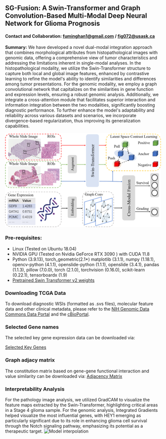 
## SG-Fusion: A Swin-Transformer and Graph Convolution-Based Multi-Modal Deep Neural Network for Glioma Prognosis

#### Contact and Collaboration: fuminghan1@gmail.com / fig072@usask.ca

**Summary:** We have developed a novel dual-modal integration approach that combines morphological attributes from histopathological images with genomic data, offering a comprehensive view of tumor characteristics and addressing the limitations inherent in single-modal analyses. In the histopathological modality, we utilize the Swin-Transformer structure to capture both local and global image features, enhanced by contrastive learning to refine the model's ability to identify similarities and differences among tumor presentations. For the genomic modality, we employ a graph convolutional network that capitalizes on the similarities in gene function and expression levels, ensuring a robust genomic analysis. Additionally, we integrate a cross-attention module that facilitates superior interaction and information integration between the two modalities, significantly boosting diagnostic performance. To further enhance the model's adaptability and reliability across various datasets and scenarios, we incorporate divergence-based regularization, thus improving its generalization capabilities.

![Overall pipline](/imgs/til_pipline.png "SG-Fusion pipline")



### Pre-requisites:

- Linux (Tested on Ubuntu 18.04)
- NVIDIA GPU (Tested on Nvidia GeForce RTX 3090 ) with CUDA 11.8
- Python (3.9.13), torch_geometric(2.1*) matplotlib (3.1.1), numpy (1.18.1), opencv-python (4.1.1), openslide-python (1.1.1), openslide (3.4.1), pandas (1.1.3), pillow (7.0.0), torch (2.1.0), torchvision (0.16.0), scikit-learn (0.22.1), tensorboardx (1.9)
- [Pretrained Swin Transformer v2 weights](https://drive.google.com/file/d/1thbfaUGJoDaNkaek6QgTYs5BlmTnZ958/view?usp=drive_link)


### Downloading TCGA Data

To download diagnostic WSIs (formatted as .svs files), molecular feature data and other clinical metadata, please refer to the [NIH Genomic Data Commons Data Portal](https://portal.gdc.cancer.gov/) and the [cBioPortal](https://www.cbioportal.org/).

### Selected Gene names

The selected key gene expression data can be downloaded via:

[Selected Key Genes](https://drive.google.com/file/d/1U42o9FJFjp3jLPKN3Js_0eoRlXm0RMfM/view?usp=sharing)

### Graph adjacy matrix

The constitution matrix based on gene-gene functional interaction and value similarity can be downloaded via:
[Adjacency Matrix](https://drive.google.com/file/d/1JRbn3A9awxrGtMHLmnh1NOj9OWPeQFbn/view?usp=sharing)


### Interpretability Analysis

For the pathology image analysis, we utilized GradCAM to visualize the feature maps extracted by the Swin-Transformer, highlighting critical areas in a Stage 4 glioma sample. For the genomic analysis, Integrated Gradients helped visualize the most influential genes, with HEY1 emerging as particularly significant due to its role in enhancing glioma cell survival through the Notch signaling pathway, emphasizing its potential as a therapeutic target.
![Model interpolation](/imgs/interpolation.png "interpolation")


